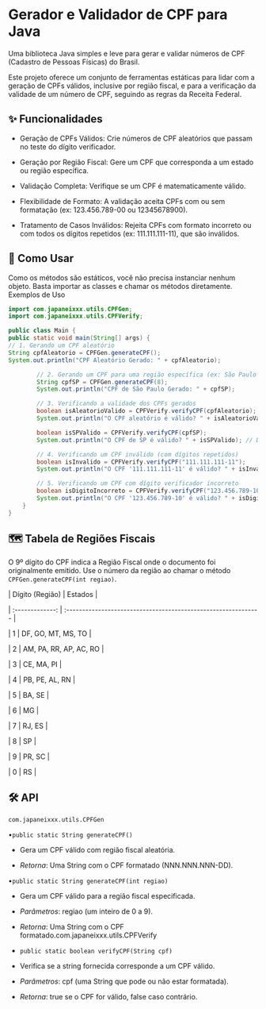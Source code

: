 # Gerador e Validador de CPF para Java
Uma biblioteca Java simples e leve para gerar e validar números de CPF (Cadastro de Pessoas Físicas) do Brasil.

Este projeto oferece um conjunto de ferramentas estáticas para lidar com a geração de CPFs válidos, inclusive por região fiscal, e para a verificação da validade de um número de CPF, seguindo as regras da Receita Federal.
## ✨ Funcionalidades
* Geração de CPFs Válidos: Crie números de CPF aleatórios que passam no teste do dígito verificador.

* Geração por Região Fiscal: Gere um CPF que corresponda a um estado ou região específica.

* Validação Completa: Verifique se um CPF é matematicamente válido.

* Flexibilidade de Formato: A validação aceita CPFs com ou sem formatação (ex: 123.456.789-00 ou 12345678900).

* Tratamento de Casos Inválidos: Rejeita CPFs com formato incorreto ou com todos os dígitos repetidos (ex: 111.111.111-11), que são inválidos.
## 🚀 Como Usar
Como os métodos são estáticos, você não precisa instanciar nenhum objeto. Basta importar as classes e chamar os métodos diretamente.
Exemplos de Uso
```java
import com.japaneixxx.utils.CPFGen;
import com.japaneixxx.utils.CPFVerify;

public class Main {
public static void main(String[] args) {
// 1. Gerando um CPF aleatório
String cpfAleatorio = CPFGen.generateCPF();
System.out.println("CPF Aleatório Gerado: " + cpfAleatorio);

        // 2. Gerando um CPF para uma região específica (ex: São Paulo - Região 8)
        String cpfSP = CPFGen.generateCPF(8);
        System.out.println("CPF de São Paulo Gerado: " + cpfSP);

        // 3. Verificando a validade dos CPFs gerados
        boolean isAleatorioValido = CPFVerify.verifyCPF(cpfAleatorio);
        System.out.println("O CPF aleatório é válido? " + isAleatorioValido); // Deve retornar true

        boolean isSPValido = CPFVerify.verifyCPF(cpfSP);
        System.out.println("O CPF de SP é válido? " + isSPValido); // Deve retornar true

        // 4. Verificando um CPF inválido (com dígitos repetidos)
        boolean isInvalido = CPFVerify.verifyCPF("111.111.111-11");
        System.out.println("O CPF '111.111.111-11' é válido? " + isInvalido); // Deve retornar false

        // 5. Verificando um CPF com dígito verificador incorreto
        boolean isDigitoIncorreto = CPFVerify.verifyCPF("123.456.789-10");
        System.out.println("O CPF '123.456.789-10' é válido? " + isDigitoIncorreto); // Deve retornar false
    }
}
```
## 🗺️ Tabela de Regiões Fiscais
O 9º dígito do CPF indica a Região Fiscal onde o documento foi originalmente emitido. Use o número da região ao chamar o método `CPFGen.generateCPF(int regiao)`.

| Dígito (Região) | Estados                                                        | 

| :-------------: | :------------------------------------------------------------- | 

|        1        | DF, GO, MT, MS, TO                                             | 

|        2        | AM, PA, RR, AP, AC, RO                                         | 

|        3        | CE, MA, PI                                                     | 

|        4        | PB, PE, AL, RN                                                 | 

|        5        | BA, SE                                                         | 

|        6        | MG                                                             | 

|        7        | RJ, ES                                                         | 

|        8        | SP                                                             | 

|        9        | PR, SC                                                         | 

|        0        | RS                                                             |

## 🛠️ API
`com.japaneixxx.utils.CPFGen`

•`public static String generateCPF()`

 * Gera um CPF válido com região fiscal aleatória.

 * *Retorna*: Uma String com o CPF formatado (NNN.NNN.NNN-DD).

•`public static String generateCPF(int regiao)`

 * Gera um CPF válido para a região fiscal especificada.

 * *Parâmetros*: regiao (um inteiro de 0 a 9).

 * *Retorna*: Uma String com o CPF formatado.com.japaneixxx.utils.CPFVerify

 * `public static boolean verifyCPF(String cpf)`

 * Verifica se a string fornecida corresponde a um CPF válido.

 * *Parâmetros*: cpf (uma String que pode ou não estar formatada).

 * *Retorna*: true se o CPF for válido, false caso contrário.
